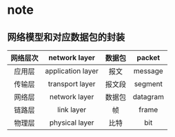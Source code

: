 # note

## 网络模型和对应数据包的封装

| 网络层次 |   network layer   | 数据包 |  packet  |
| :------: | :---------------: | :----: | :------: |
|  应用层  | application layer |  报文  | message  |
|  传输层  |  transport layer  | 报文段 | segment  |
|  网络层  |   network layer   | 数据包 | datagram |
|  链路层  |    link layer     |   帧   |  frame   |
|  物理层  |  physical layer   |  比特  |   bit    |
